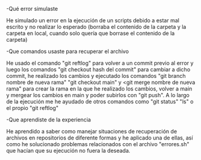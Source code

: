-Qué error simulaste

He simulado un error en la ejecución de un scripts debido a estar mal escrito y no realizar
lo esperado (borraba el contenido de la carpeta y la carpeta en local, cuando solo quería que
borrase el contenido de la carpeta)

-Que comandos usaste para recuperar el archivo

He usado el comando "git reftlog" para volver a un commit previo al error y luego los comandos
"git checkout hash del commit" para cambiar a dicho commit, he realizado los cambios y
ejecutado los comandos "git branch nombre de nueva rama" "git checkout main" y
<git merge nombre de nueva rama" para crear la rama en la que he realizado los cambios,
volver a main y mergear los cambios en main y poder subirlos con "git push". A lo largo de
la ejecución me he ayudado de otros comandos como "git status" "ls" o el propio "git reftlog"

-Que aprendiste de la experiencia

He aprendido a saber como manejar situaciones de recuperación de archivos en repositorios de
diferente formas y he aplicado una de ellas, así como he solucionado problemas relacionados
con el archivo "errores.sh" que hacían que su ejecución no fuera la deseada.
